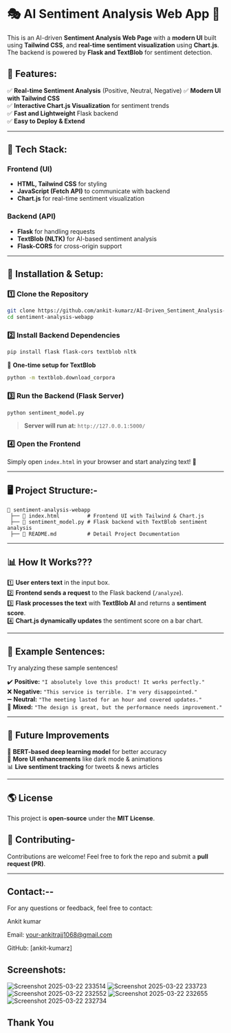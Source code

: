 # 🎭 AI Sentiment Analysis Web App 🚀

This is an AI-driven **Sentiment Analysis Web Page** with a **modern UI** built using **Tailwind CSS**, and **real-time sentiment visualization** using **Chart.js**. The backend is powered by **Flask and TextBlob** for sentiment detection.

## 🌟 Features:
✅ **Real-time Sentiment Analysis** (Positive, Neutral, Negative) 
✅ **Modern UI with Tailwind CSS**  
✅ **Interactive Chart.js Visualization** for sentiment trends   
✅ **Fast and Lightweight** Flask backend  
✅ **Easy to Deploy & Extend**  


---

## 📌 Tech Stack:
### **Frontend (UI)**
- **HTML, Tailwind CSS** for styling  
- **JavaScript (Fetch API)** to communicate with backend  
- **Chart.js** for real-time sentiment visualization  

### **Backend (API)**
- **Flask** for handling requests  
- **TextBlob (NLTK)** for AI-based sentiment analysis  
- **Flask-CORS** for cross-origin support  

---

## 🚀 Installation & Setup:
### **1️⃣ Clone the Repository**
```sh
git clone https://github.com/ankit-kumarz/AI-Driven_Sentiment_Analysis-webapp.git
cd sentiment-analysis-webapp
```

### **2️⃣ Install Backend Dependencies**
```sh
pip install flask flask-cors textblob nltk
```
📌 **One-time setup for TextBlob**  
```sh
python -m textblob.download_corpora
```

### **3️⃣ Run the Backend (Flask Server)**
```sh
python sentiment_model.py
```
> **Server will run at:** `http://127.0.0.1:5000/`

### **4️⃣ Open the Frontend**
Simply open `index.html` in your browser and start analyzing text! 🎯  

---

## 🖥️ Project Structure:-
```
📁 sentiment-analysis-webapp
 ├── 📄 index.html         # Frontend UI with Tailwind & Chart.js
 ├── 📄 sentiment_model.py # Flask backend with TextBlob sentiment analysis
 ├── 📄 README.md          # Detail Project Documentation
```

---
## 📊 How It Works???
1️⃣ **User enters text** in the input box.  
2️⃣ **Frontend sends a request** to the Flask backend (`/analyze`).  
3️⃣ **Flask processes the text** with **TextBlob AI** and returns a **sentiment score**.  
4️⃣ **Chart.js dynamically updates** the sentiment score on a bar chart.  

---

## 🌟 Example Sentences:
Try analyzing these sample sentences!  

✔️ **Positive:** `"I absolutely love this product! It works perfectly."`  
❌ **Negative:** `"This service is terrible. I'm very disappointed."`  
➖ **Neutral:** `"The meeting lasted for an hour and covered updates."`  
🔄 **Mixed:** `"The design is great, but the performance needs improvement."`  

---

## 🎉 Future Improvements
🚀 **BERT-based deep learning model** for better accuracy  
🎨 **More UI enhancements** like dark mode & animations  
📊 **Live sentiment tracking** for tweets & news articles  

---
## 🌎 License
This project is **open-source** under the **MIT License**.  

## 🤝 Contributing-
Contributions are welcome! Feel free to fork the repo and submit a **pull request (PR)**. 

---
## Contact:--

For any questions or feedback, feel free to contact:

Ankit kumar

Email: your-ankitrajj1068@gmail.com

GitHub: [ankit-kumarz]

## Screenshots: 
![Screenshot 2025-03-22 233514](https://github.com/user-attachments/assets/96c20d6b-e57f-468b-9dc2-38e2e7d27ac1)
![Screenshot 2025-03-22 233723](https://github.com/user-attachments/assets/dce1ffb0-eb0b-49c3-ab66-0edd8315f225)
![Screenshot 2025-03-22 232552](https://github.com/user-attachments/assets/775f5d02-d066-462a-b1c3-0279bf48bac1)
![Screenshot 2025-03-22 232655](https://github.com/user-attachments/assets/09683ef2-aab4-41a2-9564-7d719f667d29)
![Screenshot 2025-03-22 232734](https://github.com/user-attachments/assets/cf2e5b2b-7feb-4bea-84a5-4805b415a972)

## Thank You








